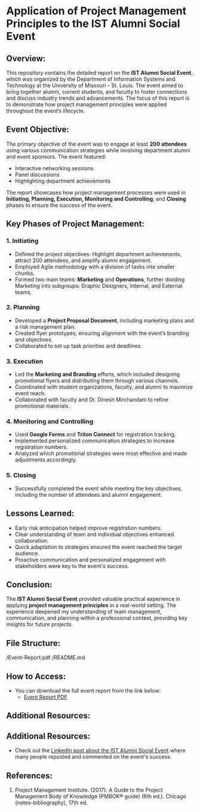 # Application of Project Management Principles to the IST Alumni Social Event

## Overview:
This repository contains the detailed report on the **IST Alumni Social Event**, which was organized by the Department of Information Systems and Technology at the University of Missouri – St. Louis. The event aimed to bring together alumni, current students, and faculty to foster connections and discuss industry trends and advancements. The focus of this report is to demonstrate how project management principles were applied throughout the event’s lifecycle.

## Event Objective:
The primary objective of the event was to engage at least **200 attendees** using various communication strategies while involving department alumni and event sponsors. The event featured:
- Interactive networking sessions
- Panel discussions
- Highlighting department achievements

The report showcases how project management processes were used in **Initiating, Planning, Execution, Monitoring and Controlling**, and **Closing** phases to ensure the success of the event.

## Key Phases of Project Management:
### 1. **Initiating**
- Defined the project objectives: Highlight department achievements, attract 200 attendees, and amplify alumni engagement.
- Employed Agile methodology with a division of tasks into smaller chunks.
- Formed two main teams: **Marketing** and **Operations**, further dividing Marketing into subgroups: Graphic Designers, Internal, and External teams.
  
### 2. **Planning**
- Developed a **Project Proposal Document**, including marketing plans and a risk management plan.
- Created flyer prototypes, ensuring alignment with the event’s branding and objectives.
- Collaborated to set up task priorities and deadlines.

### 3. **Execution**
- Led the **Marketing and Branding** efforts, which included designing promotional flyers and distributing them through various channels.
- Coordinated with student organizations, faculty, and alumni to maximize event reach.
- Collaborated with faculty and Dr. Dinesh Mirchandani to refine promotional materials.

### 4. **Monitoring and Controlling**
- Used **Google Forms** and **Triton Connect** for registration tracking.
- Implemented personalized communication strategies to increase registration numbers.
- Analyzed which promotional strategies were most effective and made adjustments accordingly.

### 5. **Closing**
- Successfully completed the event while meeting the key objectives, including the number of attendees and alumni engagement.

## Lessons Learned:
- Early risk anticipation helped improve registration numbers.
- Clear understanding of team and individual objectives enhanced collaboration.
- Quick adaptation to strategies ensured the event reached the target audience.
- Proactive communication and personalized engagement with stakeholders were key to the event's success.

## Conclusion:
The **IST Alumni Social Event** provided valuable practical experience in applying **project management principles** in a real-world setting. The experience deepened my understanding of team management, communication, and planning within a professional context, providing key insights for future projects.

## File Structure:
/Event-Report.pdf /README.md

## How to Access:
- You can download the full event report from the link below:
  - [Event Report PDF](./Event-Report.pdf)

## Additional Resources:
## Additional Resources:
- Check out the [LinkedIn post about the IST Alumni Social Event](https://www.linkedin.com/posts/sowmya-kumpatla_istalumnisocial-umsl-collegeofbusiness-activity-7262923897048576000-BtTK?utm_source=share&utm_medium=member_desktop&rcm=ACoAADClM1YBPq30oEY9VXTU1ObBc9wrOD8klNA) where many people reposted and commented on the event's success.

## References:
1. Project Management Institute. (2017). A Guide to the Project Management Body of Knowledge (PMBOK® guide) (6th ed.). Chicago (notes-bibliography), 17th ed.
